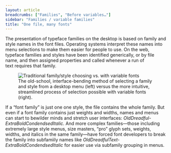 ```yaml
---
layout: article
breadcrumbs: ["Families", "Before variables…"]
sidebar: "Families / variable families"
title: "One file, many fonts"
---
```

The presentation of typeface families on the desktop is based on family and style names in the font files. Operating systems interpret these names into menu selections to make them easier for people to use. On the web, typeface families and styles have been identified generically, or by file name, and then assigned properties and called whenever a run of text requires that family.

<figure>
    <img src="{{site.baseurl}}/images/articles/family-selection.svg" alt="Traditional family/style choosing vs. with variable fonts">
    <figcaption>The old-school, interface-bending method of selecting a family and style from a desktop menu (left) versus the more intuitive, streamlined process of selection possible with variable fonts (right).</figcaption>
</figure>

If a “font family” is just one one style, the file contains the whole family. But even if a font family contains just weights and widths, names and menus can start to bewilder minds and stretch user interfaces: <i>OldDreadful-ExtraBoldCondendsedItalic.</i> And more complex families—those including extremely large style menus, size masters, “pro” glyph sets, weights, widths, and italics in the same family—have forced font developers to break the family into subfamiily names like <i>OldDreadfulText-ExtraBoldCondendsedItalic</i> for easier use via subfamily grouping in menus.
